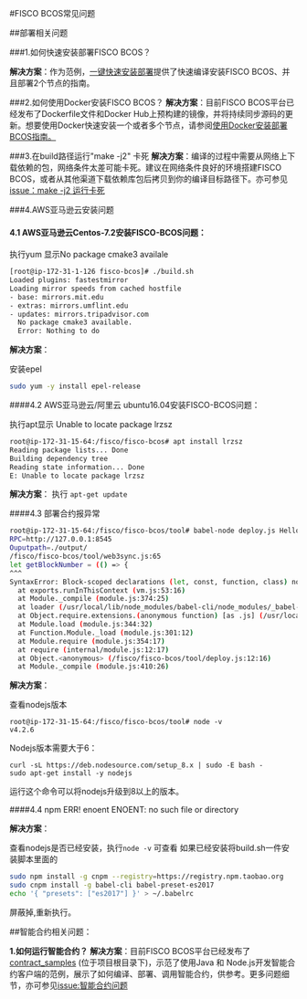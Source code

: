 #FISCO BCOS常见问题

##部署相关问题

###1.如何快速安装部署FISCO BCOS？

**解决方案**：作为范例，[一键快速安装部署](https://github.com/FISCO-BCOS/FISCO-BCOS/tree/master/sample)提供了快速编译安装FISCO BCOS、并且部署2个节点的指南。

###2.如何使用Docker安装FISCO BCOS？
**解决方案**：目前FISCO BCOS平台已经发布了Dockerfile文件和Docker Hub上预构建的镜像，并将持续同步源码的更新。想要使用Docker快速安装一个或者多个节点，请参阅[使用Docker安装部署BCOS指南。](https://github.com/FISCO-BCOS/FISCO-BCOS/tree/master/docker)

###3.在build路径运行"make -j2" 卡死
**解决方案**：编译的过程中需要从网络上下载依赖的包，网络条件太差可能卡死。建议在网络条件良好的环境搭建FISCO BCOS，或者从其他渠道下载依赖库包后拷贝到你的编译目标路径下。亦可参见[issue：make -j2 运行卡死](https://github.com/bcosorg/bcos/issues/20)

###4.AWS亚马逊云安装问题

#### 4.1 AWS亚马逊云Centos-7.2安装FISCO-BCOS问题：

执行yum 显示No package cmake3 availale

```bash
[root@ip-172-31-1-126 fisco-bcos]# ./build.sh 
Loaded plugins: fastestmirror
Loading mirror speeds from cached hostfile
- base: mirrors.mit.edu
- extras: mirrors.umflint.edu
- updates: mirrors.tripadvisor.com
  No package cmake3 available.
  Error: Nothing to do
```

**解决方案**：

安装epel

```bash
sudo yum -y install epel-release
```

####4.2 AWS亚马逊云/阿里云 ubuntu16.04安装FISCO-BCOS问题：

执行apt显示 Unable to locate package lrzsz

```bash
root@ip-172-31-15-64:/fisco/fisco-bcos# apt install lrzsz
Reading package lists... Done
Building dependency tree       
Reading state information... Done
E: Unable to locate package lrzsz
```

**解决方案**：
执行 `apt-get update`



####4.3 部署合约报异常

```bash
root@ip-172-31-15-64:/fisco/fisco-bcos/tool# babel-node deploy.js HelloWorld
RPC=http://127.0.0.1:8545
Ouputpath=./output/
/fisco/fisco-bcos/tool/web3sync.js:65
let getBlockNumber = (() => {
^^^
SyntaxError: Block-scoped declarations (let, const, function, class) not yet supported outside strict mode
  at exports.runInThisContext (vm.js:53:16)
  at Module._compile (module.js:374:25)
  at loader (/usr/local/lib/node_modules/babel-cli/node_modules/_babel-register@6.26.0@babel-register/lib/node.js:144:5)
  at Object.require.extensions.(anonymous function) [as .js] (/usr/local/lib/node_modules/babel-cli/node_modules/_babel-register@6.26.0@babel-register/lib/node.js:154:7)
  at Module.load (module.js:344:32)
  at Function.Module._load (module.js:301:12)
  at Module.require (module.js:354:17)
  at require (internal/module.js:12:17)
  at Object.<anonymous> (/fisco/fisco-bcos/tool/deploy.js:12:16)
  at Module._compile (module.js:410:26)
```



**解决方案**：

查看nodejs版本

```
root@ip-172-31-15-64:/fisco/fisco-bcos/tool# node -v 
v4.2.6
```

Nodejs版本需要大于6：

```
curl -sL https://deb.nodesource.com/setup_8.x | sudo -E bash -
sudo apt-get install -y nodejs
```

运行这个命令可以将nodejs升级到8以上的版本。



####4.4 npm ERR! enoent ENOENT: no such file or directory

**解决方案**：

查看nodejs是否已经安装，执行`node -v` 可查看
如果已经安装将build.sh一件安装脚本里面的

```bash
sudo npm install -g cnpm --registry=https://registry.npm.taobao.org
sudo cnpm install -g babel-cli babel-preset-es2017
echo '{ "presets": ["es2017"] }' > ~/.babelrc
```

屏蔽掉,重新执行。




##智能合约相关问题：


**1.如何运行智能合约？**
**解决方案**：目前FISCO BCOS平台已经发布了[contract_samples](https://github.com/FISCO-BCOS/FISCO-BCOS/tree/master/contract_samples) (位于项目根目录下)，示范了使用Java 和 Node.js开发智能合约客户端的范例，展示了如何编译、部署、调用智能合约，供参考。更多问题细节，亦可参见[issue:智能合约问题](https://github.com/bcosorg/bcos/issues/35)





